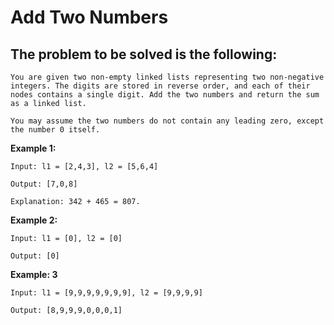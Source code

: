 # Add Two Numbers

## The problem to be solved is the following:

    You are given two non-empty linked lists representing two non-negative integers. The digits are stored in reverse order, and each of their nodes contains a single digit. Add the two numbers and return the sum as a linked list.

    You may assume the two numbers do not contain any leading zero, except the number 0 itself.

**Example 1:**

    Input: l1 = [2,4,3], l2 = [5,6,4]

    Output: [7,0,8]

    Explanation: 342 + 465 = 807.

**Example 2:**

    Input: l1 = [0], l2 = [0]

    Output: [0]

**Example: 3**

    Input: l1 = [9,9,9,9,9,9,9], l2 = [9,9,9,9]
    
    Output: [8,9,9,9,0,0,0,1]
